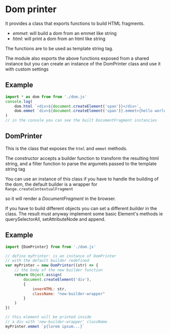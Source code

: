 Dom printer
===

It provides a class that exports functions to build HTML fragments.


- *emmet*: will build a dom from an emmet like string
- *html*: will print a dom from an html like string

The functions are to be used as template string tag.

The module also exports the above functions exposed from a shared instance
but you can create an instance of the DomPrinter class and use it with custom
settings

Example
---

```javascript
import * as dom from from './dom.js'
console.log(
	dom.html `<div>${document.createElement('span')}</div>`,
	dom.emmet `div>${document.createElement('span')}.emmet>{hello world!}`
)
// in the console you can see the built DocumentFragment instancies
```

DomPrinter
---
This is the class that exposes the `html` and `emmet` methods.

The constructor accepts a builder function to transform the resulting
html string, and a filter function to parse the argumets passed to the
template string tag

You can use an instance of this class if you have to handle the building of the
dom, the default builder is a wrapper for `Range.createContextualFragment`

so it will render a *DocumentFragment* in the browser.

If you have to build different objects you can set a different *builder* in the
class. The result must anyway implement some basic Element's methods ie
querySelectorAll, setAttributeNode and append.

Example
---
```javascript
import {DomPrinter} from from './dom.js'

// define myPrinter: is an instance of DomPrinter
// with the default builder redefined
var myPrinter = new DomPrinter((str) => {
	// the body of the new builder function
	return Object.assign(
		document.createElement('div'),
		{
			innerHTML: str,
			className: "new-builder-wrapper"
		}
	)
})

// this element will be printed inside
// a div with 'new-builder-wrapper' className
myPrinter.emmet `p{lorem ipsum...}`
```
